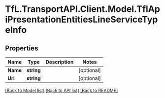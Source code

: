 # TfL.TransportAPI.Client.Model.TflApiPresentationEntitiesLineServiceTypeInfo
## Properties

Name | Type | Description | Notes
------------ | ------------- | ------------- | -------------
**Name** | **string** |  | [optional] 
**Uri** | **string** |  | [optional] 

[[Back to Model list]](../../TfL.TransportAPI.Client/docs/README.md#documentation-for-models) [[Back to API list]](../../TfL.TransportAPI.Client/docs/README.md#documentation-for-api-endpoints) [[Back to README]](../../TfL.TransportAPI.Client/docs/README.md)

